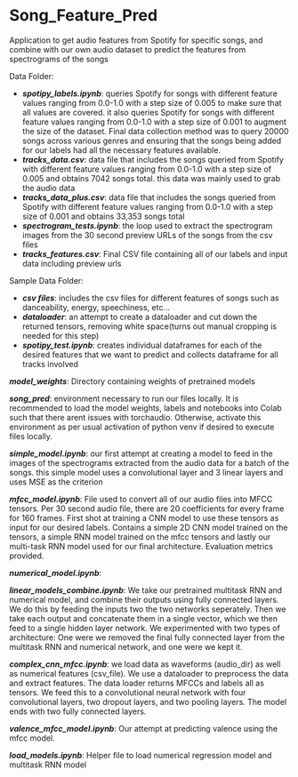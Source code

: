# Song_Feature_Pred
Application to get audio features from Spotify for specific songs, and combine with our own audio dataset to predict the features from spectrograms of the songs

Data Folder:
- ***spotipy_labels.ipynb***: queries Spotify for songs with different feature values ranging from 0.0-1.0 with a step size of 0.005 to make sure that all values are covered. it also queries Spotify for songs with different feature values ranging from 0.0-1.0 with a step size of 0.001 to augment the size of the dataset. Final data collection method was to query 20000 songs across various genres and ensuring that the songs being added for our labels had all the necessary features available.
- ***tracks_data.csv***: data file that includes the songs queried from Spotify with different feature values ranging from 0.0-1.0 with a step size of 0.005 and obtains 7042 songs total. this data was mainly used to grab the audio data
- ***tracks_data_plus.csv***: data file that includes the songs queried from Spotify with different feature values ranging from 0.0-1.0 with a step size of 0.001 and obtains 33,353 songs total
- ***spectrogram_tests.ipynb***: the loop used to extract the spectrogram images from the 30 second preview URLs of the songs from the csv files
- ***tracks_features.csv***: Final CSV file containing all of our labels and input data including preview urls

Sample Data Folder:
- ***csv files***: includes the csv files for different features of songs such as danceability, energy, speechiness, etc...
- ***dataloader***: an attempt to create a dataloader and cut down the returned tensors, removing white space(turns out manual cropping is needed for this step)
- ***spotipy_test.ipynb***: creates individual dataframes for each of the desired features that we want to predict and collects dataframe for all tracks involved

***model_weights***: Directory containing weights of pretrained models

***song_pred***: environment necessary to run our files locally. It is recommended to load the model weights, labels and notebooks into Colab such that there arent issues with torchaudio. Otherwise, activate this environment as per usual activation of python venv if desired to execute files locally. 

***simple_model.ipynb***: our first attempt at creating a model to feed in the images of the spectrograms extracted from the audio data for a batch of the songs. this simple model uses a convolutional layer and 3 linear layers and uses MSE as the criterion

***mfcc_model.ipynb***: File used to convert all of our audio files into MFCC tensors. Per 30 second audio file, there are 20 coefficients for every frame for 160 frames. First shot at training a CNN model to use these tensors as input for our desired labels. Contains a simple 2D CNN model trained on the tensors, a simple RNN model trained on the mfcc tensors and lastly our multi-task RNN model used for our final architecture. Evaluation metrics provided.

***numerical_model.ipynb***: 

***linear_models_combine.ipynb***: We take our pretrained multitask RNN and numerical model, and combine their outputs using fully connected layers. We do this by  feeding the inputs two the two networks seperately. Then we take each output and concatenate them in a single vector, which we then feed to a single hidden layer network. We experimented with two types of architecture: One were we removed the final fully connected layer from the multitask RNN and numerical network, and one were we kept it.

***complex_cnn_mfcc.ipynb***: we load data as waveforms (audio_dir) as well as numerical features (csv_file). We use a dataloader to preprocess the data and extract features. The data loader returns MFCCs and labels all as tensors. We feed this to a convolutional neural network with four convolutional layers, two dropout layers, and two pooling layers. The model ends with two fully connected layers.  

***valence_mfcc_model.ipynb***: Our attempt at predicting valence using the mfcc model.

***load_models.ipynb***: Helper file to load numerical regression model and multitask RNN model
